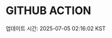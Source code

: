 # GITHUB ACTION
  <!-- START_UPDATED_TIME -->
  업데이트 시간: 2025-07-05 02:16:02 KST
  <!-- END_UPDATED_TIME -->
